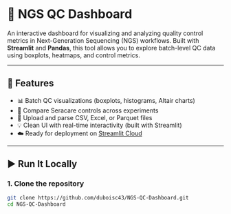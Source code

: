 # 🧬 NGS QC Dashboard

An interactive dashboard for visualizing and analyzing quality control metrics in Next-Generation Sequencing (NGS) workflows. Built with **Streamlit** and **Pandas**, this tool allows you to explore batch-level QC data using boxplots, heatmaps, and control metrics.

---

## 🚀 Features

- 📊 Batch QC visualizations (boxplots, histograms, Altair charts)
- 🧪 Compare Seracare controls across experiments
- 📁 Upload and parse CSV, Excel, or Parquet files
- 💡 Clean UI with real-time interactivity (built with Streamlit)
- ☁️ Ready for deployment on [Streamlit Cloud](https://streamlit.io/cloud)

---

## ▶️ Run It Locally

### 1. Clone the repository

```bash
git clone https://github.com/duboisc43/NGS-QC-Dashboard.git
cd NGS-QC-Dashboard


